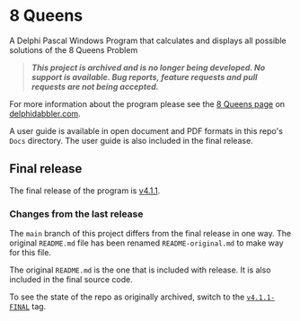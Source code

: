 # 8 Queens

A Delphi Pascal Windows Program that calculates and displays all possible solutions of the 8 Queens Problem

> ***This project is archived and is no longer being developed. No support is available. Bug reports, feature requests and pull requests are not being accepted.***

For more information about the program please see the [8 Queens page](https://delphidabbler.com/software/queens) on [delphidabbler.com](https://delphidabbler.com).

A user guide is available in open document and PDF formats in this repo's `Docs` directory. The user guide is also included in the final release.

## Final release

The final release of the program is [v4.1.1](https://github.com/ddab-archive/8queens/releases/tag/v4.1.1-FINAL).

### Changes from the last release

The `main` branch of this project differs from the final release in one way. The original `README.md` file has been renamed `README-original.md` to make way for this file.

The original `README.md` is the one that is included with release. It is also included in the final source code.

To see the state of the repo as originally archived, switch to the [`v4.1.1-FINAL`](https://github.com/ddab-archive/8queens/tree/v4.1.1-FINAL) tag.
